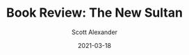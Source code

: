 ---
layout: podcast
title: "Book Review: The New Sultan"
author: Scott Alexander
description: https://astralcodexten.substack.com/p/book-review-the-new-sultan
date: 2021-03-18
length: 10763247
duration: 2691
guid: book-review-the-new-sultan
---